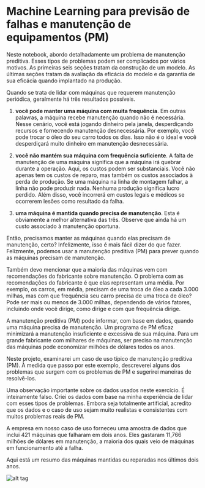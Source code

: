 # Machine Learning para previsão de falhas e manutenção de equipamentos (PM)

Neste notebook, abordo detalhadamente um problema de manutenção preditiva. Esses tipos de problemas podem ser complicados por vários motivos. As primeiras seis seções tratam da construção de um modelo. As últimas seções tratam da avaliação da eficácia do modelo e da garantia de sua eficácia quando implantado na produção.


Quando se trata de lidar com máquinas que requerem manutenção periódica, geralmente há três resultados possíveis.

1. **você pode manter uma máquina com muita frequência**. Em outras palavras, a máquina recebe manutenção quando não é necessária. Nesse cenário, você está jogando dinheiro pela janela, desperdiçando recursos e fornecendo manutenção desnecessária. Por exemplo, você pode trocar o óleo do seu carro todos os dias. Isso não é o ideal e você desperdiçará muito dinheiro em manutenção desnecessária.

2. **você não mantém sua máquina com frequência suficiente**. A falta de manutenção de uma máquina significa que a máquina irá quebrar durante a operação. Aqui, os custos podem ser substanciais. Você não apenas tem os custos de reparo, mas também os custos associados à perda de produção. Se uma máquina na linha de montagem falhar, a linha não pode produzir nada. Nenhuma produção significa lucro perdido. Além disso, você incorrerá em custos legais e médicos se ocorrerem lesões como resultado da falha.

3. **uma máquina é mantida quando precisa de manutenção**. Esta é obviamente a melhor alternativa das três. Observe que ainda há um custo associado à manutenção oportuna.

Então, precisamos manter as máquinas quando elas precisam de manutenção, certo? Infelizmente, isso é mais fácil dizer do que fazer. Felizmente, podemos usar a manutenção preditiva (PM) para prever quando as máquinas precisam de manutenção.

Também devo mencionar que a maioria das máquinas vem com recomendações do fabricante sobre manutenção. O problema com as recomendações do fabricante é que elas representam uma média. Por exemplo, os carros, em média, precisam de uma troca de óleo a cada 3.000 milhas, mas com que frequência seu carro precisa de uma troca de óleo? Pode ser mais ou menos de 3.000 milhas, dependendo de vários fatores, incluindo onde você dirige, como dirige e com que frequência dirige.

A manutenção preditiva (PM) pode informar, com base em dados, quando uma máquina precisa de manutenção. Um programa de PM eficaz minimizará a manutenção insuficiente e excessiva de sua máquina. Para um grande fabricante com milhares de máquinas, ser preciso na manutenção das máquinas pode economizar milhões de dólares todos os anos.

Neste projeto, examinarei um caso de uso típico de manutenção preditiva (PM). À medida que passo por este exemplo, descreverei alguns dos problemas que surgem com os problemas de PM e sugerirei maneiras de resolvê-los.

Uma observação importante sobre os dados usados ​​neste exercício. É inteiramente falso. Criei os dados com base na minha experiência de lidar com esses tipos de problemas. Embora seja totalmente artificial, acredito que os dados e o caso de uso sejam muito realistas e consistentes com muitos problemas reais de PM.

A empresa em nosso caso de uso forneceu uma amostra de dados que inclui 421 máquinas que falharam em dois anos. Eles gastaram 11,766 milhões de dólares em manutenção, a maioria dos quais veio de máquinas em funcionamento até a falha.

Aqui está um resumo das máquinas mantidas ou reparadas nos últimos dois anos.

![alt tag](https://cdn-images-1.medium.com/max/1600/1*fUKUEUeqgIYU9xlxj4pwhw.png)

